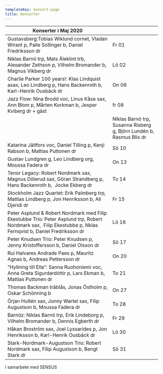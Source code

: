 ```yaml
---
templateKey: konsert-page
title: Konserter
---
```


| Konserter i Maj 2020                                                                                                                                                                         |       |
| -------------------------------------------------------------------------------------------------------------------------------------------------------------------------------------------- | ----- |
|Gustavsberg:Tobias Wiklund cornet, Vladan Wirant p, Palle Sollinger b, Daniel Fredriksson dr|Fr 01|
| Niklas Barnö trp, Mats Äleklint trb, Alexander Zethson p, Vilhelm Bromander b, Magnus Vikberg dr | Lö 02 |
| Charlie Parker 100 years!: Klas Lindquist asax, Leo Lindberg p, Hans Backenroth b, Karl-Henrik Ousbäck dr                                                                                    | On 06 |
|Jazz Flow: Nina Brodd voc, Linus Kåse sax, Ann Blom p, Mårten Korkman b, Jesper Kviberg dr + gäst| fr 08|
                                                                                     | Niklas Barnö trp, Susanna Risberg g, Björn Lundén b, Rasmus Blix dr|Lö 09|
| Katarina Jältfors  voc, Daniel Tilling p, Kenji Rabson b, Mattias Puttonen dr                                                                                                                | Sö 10 |
| Gustav Lundgren g, Leo Lindberg org, Moussa Fadera dr                                                                                                                                        | On 13 |
| Tenor Legacy: Robert Nordmark sax, Magnus Dölerud sax, Göran Strandberg p,  Hans Backenroth b,  Jocke Ekberg dr                                                                              | To 14 |
| Stockholm Jazz Quartet: Erik Palmberg trp, Mattias Lindberg p, Jon Henriksson b, Ali Djeridi dr                                                                                              | Fr 15 |
| Peter Asplund & Robert Nordmark med Filip Ekestubbe Trio: Peter Asplund trp, Robert Nordmark sax,  Filip Ekestubbe p, Nklas Fernqvist b, Daniel Fredriksson dr                               | Lö 16 |
| Peter Knudsen Trio: Peter Knudsen p, Jenny Kristoffersson b, Daniel Olsson dr                                                                                                                        | Sö 17 |
| Rui Halvares Andrade Paes p, Mauritz Agnas b, Andreas Pettersson dr                                                                                                                          | On 20 |
| ”Hyllning till Ella”: Sanna Ruohoniemi voc, Anna Greta Sigurdardóttir p, Lars Ekman b, Mattias Puttonen dr                                                                                   | To 21 |
| Thomas Backman träblås, Jonas Östholm p, Oskar Schönning b                                                                                                                                   | On 27 |
| Örjan Hultén sax, Jonny Wartel sax, Filip Augustson b, Moussa Fadera dr                                                                                                                      | To 28 |
| Barnöz: Niklas Barnö trp, Erik Lindeborg p, Vilhelm Bromander b, Dennis Egberth dr                                                                                                           | Fr 29 |
| Håkan Broström sax, Joel Lyssarides p, Jon Henriksson b, Karl-Henrik Ousbäck dr                                                                                                              | Lö 30 |
| Stark-Nordmark-Augustson Trio: Robert Nordmark sax, Filip Augustson b, Bengt Stark dr                                                                                                        | Sö 31 |

I samarbete med SENSUS
